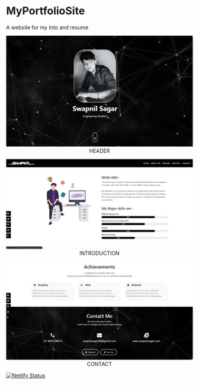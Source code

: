 # MyPortfolioSite

A website for my Into and resume


<p align="center">
    <img src="sitecv/img/1.jpg"  width=600>
    <br>
    HEADER
    <br>
   </p>




<p align="center">
    <img src="sitecv/img/2.jpg"  width=600>
    <br>
    INTRODUCTION
    <br>
   </p>



<p align="center">
    <img src="sitecv/img/3.jpg" width=600>
    <br>
    CONTACT
    <br>
   </p>
   
   

[![Netlify Status](https://api.netlify.com/api/v1/badges/4822a7d2-7f1e-4c46-a0ab-333fc936c7d7/deploy-status)](https://app.netlify.com/sites/swapnilsagar/deploys)


